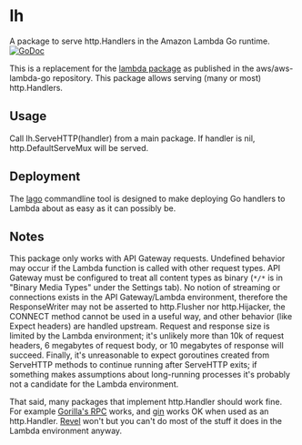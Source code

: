 # lh
A package to serve http.Handlers in the Amazon Lambda Go runtime. [![GoDoc](https://godoc.org/github.com/cloudinterfaces/lh?status.svg)](http://godoc.org/github.com/cloudinterfaces/lh)

This is a replacement for the [lambda package](github.com/aws/aws-lambda-go/lambda) as published in the aws/aws-lambda-go repository. This package allows serving (many or most) http.Handlers.

## Usage
Call lh.ServeHTTP(handler) from a main package. If handler is nil, http.DefaultServeMux will be served.

## Deployment
The [lago](https://github.com/cloudinterfaces/lago) commandline tool is designed to make deploying Go handlers to Lambda about as easy as it can possibly be.

## Notes
This package only works with API Gateway requests. Undefined behavior may occur if the Lambda function is called with other request types. API Gateway must be configured to treat all content types as binary (```*/*``` is in "Binary Media Types" under the Settings tab). No notion of streaming or connections exists in the API Gateway/Lambda environment, therefore the ResponseWriter may not be asserted to http.Flusher nor http.Hijacker, the CONNECT method cannot be used in a useful way, and other behavior (like Expect headers) are handled upstream. Request and response size is limited by the Lambda environment; it's unlikely more than 10k of request headers, 6 megabytes of request body, or 10 megabytes of response will succeed. Finally, it's unreasonable to expect goroutines created from ServeHTTP methods to continue running after ServeHTTP exits; if something makes assumptions about long-running processes it's probably not a candidate for the Lambda environment.

That said, many packages that implement http.Handler should work fine. For example [Gorilla's RPC](https://github.com/gorilla/rpc) works, and [gin](https://github.com/gin-gonic/gin) works OK when used as an http.Handler. [Revel](https://revel.github.io/) won't but you can't do most of the stuff it does in the Lambda environment anyway.
